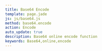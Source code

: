 ```yaml
---
title: Base64 Encode
template: page.jade
js: js/base64.js
method: base64.encode
action: Encode
auto_update: true
description: Base64 online encode function
keywords: Base64,online,encode
---
```

